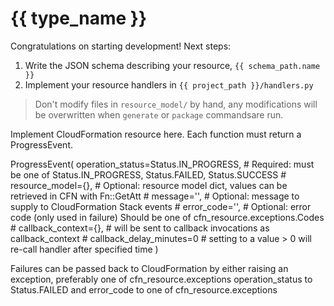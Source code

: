 # {{ type_name }}

Congratulations on starting development! Next steps:

1. Write the JSON schema describing your resource, `{{ schema_path.name }}`
2. Implement your resource handlers in `{{ project_path }}/handlers.py`

> Don't modify files in `resource_model/` by hand, any modifications will be overwritten when `generate` or
`package` commandsare run.

Implement CloudFormation resource here. Each function must return a ProgressEvent.

ProgressEvent(
    operation_status=Status.IN_PROGRESS, # Required: must be one of Status.IN_PROGRESS, Status.FAILED, Status.SUCCESS
    # resource_model={}, # Optional: resource model dict, values can be retrieved in CFN with Fn::GetAtt
    # message='', # Optional: message to supply to CloudFormation Stack events
    # error_code='', # Optional: error code (only used in failure) Should be one of cfn_resource.exceptions.Codes
    # callback_context={}, # will be sent to callback invocations as callback_context
    # callback_delay_minutes=0 # setting to a value > 0 will re-call handler after specified time
)

Failures can be passed back to CloudFormation by either raising an exception, preferably one of cfn_resource.exceptions
operation_status to Status.FAILED and error_code to one of cfn_resource.exceptions
